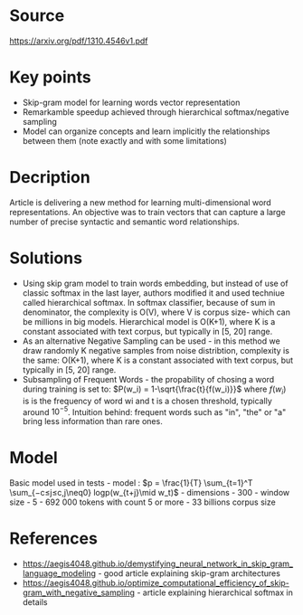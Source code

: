 # Source
https://arxiv.org/pdf/1310.4546v1.pdf

# Key points
- Skip-gram model for learning words vector representation
- Remarkamble speedup achieved through hierarchical softmax/negative sampling
- Model can organize concepts and learn implicitly the relationships between them (note exactly and with some limitations)

# Decription
Article is delivering a new method for learning multi-dimensional word representations. An objective was to train vectors that can capture a large number of precise syntactic and semantic word relationships.

# Solutions
- Using skip gram model to train words embedding, but instead of use of classic softmax in the last layer, authors modified it and used techniue called hierarchical softmax. In softmax classifier, because of sum in denominator, the complexity is O(V), where V is corpus size- which can be millions in big models. Hierarchical model is O(K+1), where K is a constant associated with text corpus, but typically in [5, 20] range.
- As an alternative Negative Sampling can be used - in this method we draw randomly K negative samples from noise distribtion, complexity is the same:  O(K+1), where K is a constant associated with text corpus, but typically in [5, 20] range.
- Subsampling of Frequent Words - the propability of chosing a word during training is set to:
				$P(w_i) = 1-\sqrt{\frac{t}{f(w_i)}}$
	where $f(w_i)$ is is the frequency of word wi and t is a chosen threshold, typically around $10^{-5}$. Intuition behind: frequent words such as "in", "the" or "a" bring less information than rare ones.


# Model
Basic model used in tests
	- model : $p = \frac{1}{T} \sum_{t=1}^T \sum_{−c≤j≤c,j\neq0} logp(w_{t+j}\mid w_t)$
	- dimensions - 300
	- window size - 5
	- 692 000 tokens with count 5 or more
	- 33 billions corpus size


# References
- https://aegis4048.github.io/demystifying_neural_network_in_skip_gram_language_modeling - good article explaining skip-gram architectures
- https://aegis4048.github.io/optimize_computational_efficiency_of_skip-gram_with_negative_sampling - article explaining hierarchical softmax in details

